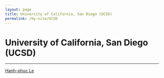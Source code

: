 ```yaml
---
layout: page
title: University of California, San Diego (UCSD)
permalink: /my-site/UCSD
---
```

# University of California, San Diego (UCSD)

---

[Hanh-phuc Le](https://profiles.ucsd.edu/hanh-phuc.le)

